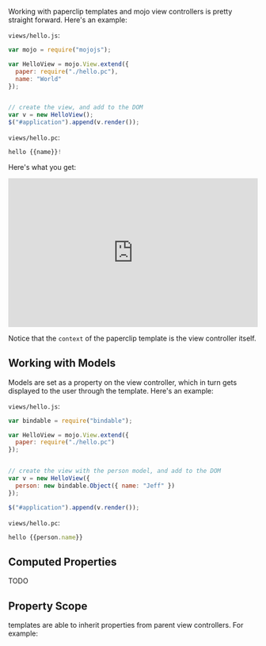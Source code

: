 Working with paperclip templates and mojo view controllers is pretty straight forward. Here's an example:


`views/hello.js`:

```javascript
var mojo = require("mojojs");

var HelloView = mojo.View.extend({
  paper: require("./hello.pc"),
  name: "World"
});


// create the view, and add to the DOM
var v = new HelloView();
$("#application").append(v.render());
```

`views/hello.pc`:

```javascript
hello {{name}}!
```

Here's what you get:

<iframe width="100%" height="300" src="http://jsfiddle.net/BZA8K/110/embedded/result,js,html" allowfullscreen="allowfullscreen" frameborder="0"></iframe>

Notice that the `context` of the paperclip template is the view controller itself. 

## Working with Models

Models are set as a property on the view controller, which in turn gets displayed to the user through the template. Here's an example:


`views/hello.js`:

```javascript
var bindable = require("bindable");

var HelloView = mojo.View.extend({
  paper: require("./hello.pc")
});


// create the view with the person model, and add to the DOM
var v = new HelloView({ 
  person: new bindable.Object({ name: "Jeff" }) 
});

$("#application").append(v.render());
```

`views/hello.pc`:

```javascript
hello {{person.name}}
```

## Computed Properties

TODO

## Property Scope

templates are able to inherit properties from parent view controllers. For example:

```javascript

```
